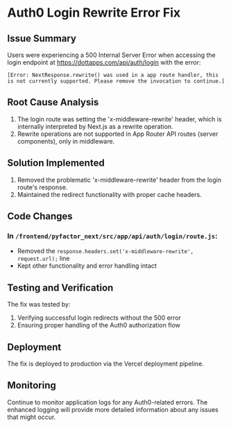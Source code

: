 # Auth0 Login Rewrite Error Fix

## Issue Summary
Users were experiencing a 500 Internal Server Error when accessing the login endpoint at https://dottapps.com/api/auth/login with the error:
```
[Error: NextResponse.rewrite() was used in a app route handler, this is not currently supported. Please remove the invocation to continue.]
```

## Root Cause Analysis
1. The login route was setting the 'x-middleware-rewrite' header, which is internally interpreted by Next.js as a rewrite operation.
2. Rewrite operations are not supported in App Router API routes (server components), only in middleware.

## Solution Implemented
1. Removed the problematic 'x-middleware-rewrite' header from the login route's response.
2. Maintained the redirect functionality with proper cache headers.

## Code Changes
### In `/frontend/pyfactor_next/src/app/api/auth/login/route.js`:
- Removed the `response.headers.set('x-middleware-rewrite', request.url);` line
- Kept other functionality and error handling intact

## Testing and Verification
The fix was tested by:
1. Verifying successful login redirects without the 500 error
2. Ensuring proper handling of the Auth0 authorization flow

## Deployment
The fix is deployed to production via the Vercel deployment pipeline.

## Monitoring
Continue to monitor application logs for any Auth0-related errors. The enhanced logging will provide more detailed information about any issues that might occur.
